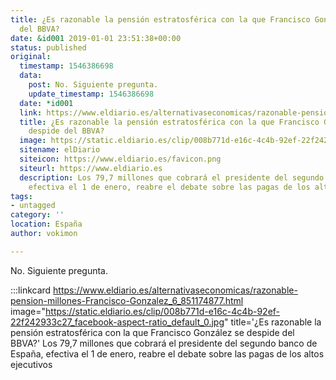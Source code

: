 ```yaml
---
title: ¿Es razonable la pensión estratosférica con la que Francisco González se despide
  del BBVA?
date: &id001 2019-01-01 23:51:38+00:00
status: published
original:
  timestamp: 1546386698
  data:
    post: No. Siguiente pregunta.
    update_timestamp: 1546386698
  date: *id001
  link: https://www.eldiario.es/alternativaseconomicas/razonable-pension-millones-Francisco-Gonzalez_6_851174877.html
  title: ¿Es razonable la pensión estratosférica con la que Francisco González se
    despide del BBVA?
  image: https://static.eldiario.es/clip/008b771d-e16c-4c4b-92ef-22f242933c27_facebook-aspect-ratio_default_0.jpg
  sitename: elDiario
  siteicon: https://www.eldiario.es/favicon.png
  siteurl: https://www.eldiario.es
  description: Los 79,7 millones que cobrará el presidente del segundo banco de España,
    efectiva el 1 de enero, reabre el debate sobre las pagas de los altos ejecutivos
tags:
- untagged
category: ''
location: España
author: vokimon

---
```

No. Siguiente pregunta.

:::linkcard https://www.eldiario.es/alternativaseconomicas/razonable-pension-millones-Francisco-Gonzalez_6_851174877.html image="https://static.eldiario.es/clip/008b771d-e16c-4c4b-92ef-22f242933c27_facebook-aspect-ratio_default_0.jpg" title='¿Es razonable la pensión estratosférica con la que Francisco González se despide del BBVA?'
    Los 79,7 millones que cobrará el presidente del segundo banco de España, efectiva el 1 de enero, reabre el debate sobre las pagas de los altos ejecutivos

